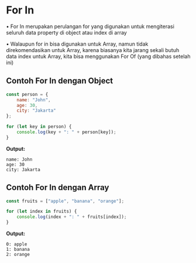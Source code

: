 # For In

• For In merupakan perulangan for yang digunakan untuk mengiterasi seluruh data property di object atau index di array

• Walaupun for in bisa digunakan untuk Array, namun tidak direkomendasikan untuk Array, karena biasanya kita jarang sekali butuh data index untuk Array, kita bisa menggunakan For Of (yang dibahas setelah ini)

## Contoh For In dengan Object

```javascript
const person = {
    name: "John",
    age: 30,
    city: "Jakarta"
};

for (let key in person) {
    console.log(key + ": " + person[key]);
}
```

**Output:**
```
name: John
age: 30
city: Jakarta
```

## Contoh For In dengan Array

```javascript
const fruits = ["apple", "banana", "orange"];

for (let index in fruits) {
    console.log(index + ": " + fruits[index]);
}
```

**Output:**
```
0: apple
1: banana
2: orange
```
